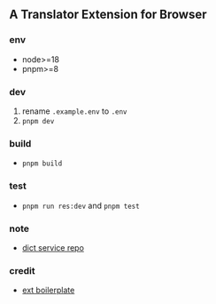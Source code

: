 ## A Translator Extension for Browser

### env

- node>=18
- pnpm>=8

### dev

1. rename `.example.env` to `.env`
2. `pnpm dev`

### build

- `pnpm build`

### test

- `pnpm run res:dev` and `pnpm test`

### note

- [dict service repo](https://github.com/heng1025/en2zh)

### credit

- [ext boilerplate](https://github.com/Jonghakseo/chrome-extension-boilerplate-react-vite)
